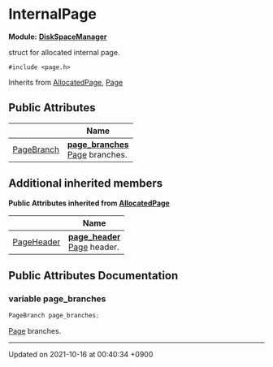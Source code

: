 

# InternalPage

**Module:** **[DiskSpaceManager](/Modules/DiskSpaceManager)**



struct for allocated internal page. 


`#include <page.h>`

Inherits from [AllocatedPage](/Classes/AllocatedPage), [Page](/Classes/Page)

## Public Attributes

|                | Name           |
| -------------- | -------------- |
| <a href="/Classes/PageBranch">PageBranch</a> | **[page_branches](/Classes/InternalPage#variable-page_branches)** <br><a href="/Classes/Page">Page</a> branches.  |

## Additional inherited members

**Public Attributes inherited from [AllocatedPage](/Classes/AllocatedPage)**

|                | Name           |
| -------------- | -------------- |
| <a href="/Classes/PageHeader">PageHeader</a> | **[page_header](/Classes/AllocatedPage#variable-page_header)** <br><a href="/Classes/Page">Page</a> header.  |


## Public Attributes Documentation

### variable page_branches

```cpp
PageBranch page_branches;
```

<a href="/Classes/Page">Page</a> branches. 

-------------------------------

Updated on 2021-10-16 at 00:40:34 +0900